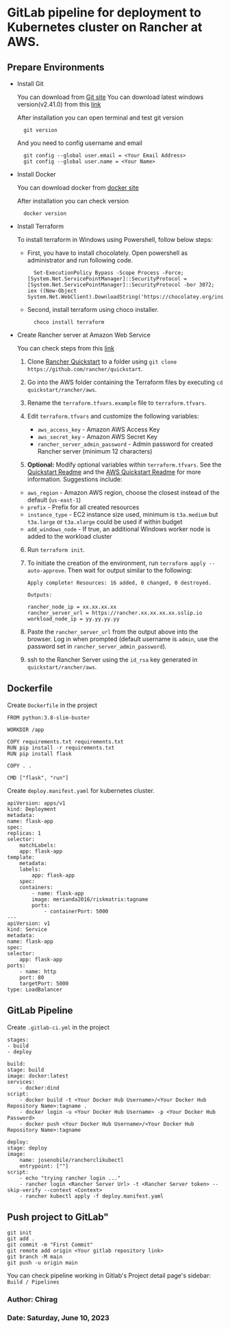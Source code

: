 # GitLab pipeline for deployment to Kubernetes cluster on Rancher at AWS.

## Prepare Environments
- Install Git
    
    You can download from [Git site](https://git-scm.com/download/win)
    You can download latest windows version(v2.41.0) from this [link](https://github.com/git-for-windows/git/releases/download/v2.41.0.windows.1/Git-2.41.0-64-bit.exe)

    After installation you can open terminal and test git version

        git version

    And you need to config username and email

        git config --global user.email = <Your Email Address>
        git config --global user.name = <Your Name>

- Install Docker
    
    You can download docker from [docker site](https://www.docker.com/)

    After installation you can check version

        docker version

- Install Terraform
    
    To install terraform in Windows using Powershell, follow below steps:
    
    - First, you have to install chocolately. Open powershell as administrator and run following code.

            Set-ExecutionPolicy Bypass -Scope Process -Force; [System.Net.ServicePointManager]::SecurityProtocol = [System.Net.ServicePointManager]::SecurityProtocol -bor 3072; iex ((New-Object System.Net.WebClient).DownloadString('https://chocolatey.org/install.ps1')) 
    
    - Second, install terraform using choco installer.

            choco install terraform
        
- Create Rancher server at Amazon Web Service

    You can check steps from this [link](https://ranchermanager.docs.rancher.com/getting-started/quick-start-guides/deploy-rancher-manager/aws)
    
    1. Clone [Rancher Quickstart](https://github.com/rancher/quickstart) to a folder using `git clone https://github.com/rancher/quickstart`.

    2. Go into the AWS folder containing the Terraform files by executing `cd quickstart/rancher/aws`.

    3. Rename the `terraform.tfvars.example` file to `terraform.tfvars`.

    4. Edit `terraform.tfvars` and customize the following variables:

        - `aws_access_key` - Amazon AWS Access Key
        - `aws_secret_key` - Amazon AWS Secret Key
        - `rancher_server_admin_password` - Admin password for created Rancher server (minimum 12 characters)

    5. **Optional:** Modify optional variables within `terraform.tfvars`. See the [Quickstart Readme](https://github.com/rancher/quickstart) and the [AWS Quickstart Readme](https://github.com/rancher/quickstart/tree/master/rancher/aws) for more information.
    Suggestions include:

    - `aws_region` - Amazon AWS region, choose the closest instead of the default (`us-east-1`)
    - `prefix` - Prefix for all created resources
    - `instance_type` - EC2 instance size used, minimum is `t3a.medium` but `t3a.large` or `t3a.xlarge` could be used if within budget
    - `add_windows_node` - If true, an additional Windows worker node is added to the workload cluster

    6. Run `terraform init`.

    7. To initiate the creation of the environment, run `terraform apply --auto-approve`. Then wait for output similar to the following:

        ```
        Apply complete! Resources: 16 added, 0 changed, 0 destroyed.

        Outputs:

        rancher_node_ip = xx.xx.xx.xx
        rancher_server_url = https://rancher.xx.xx.xx.xx.sslip.io
        workload_node_ip = yy.yy.yy.yy
        ```

    8. Paste the `rancher_server_url` from the output above into the browser. Log in when prompted (default username is `admin`, use the password set in `rancher_server_admin_password`).
    9. ssh to the Rancher Server using the `id_rsa` key generated in `quickstart/rancher/aws`.

## Dockerfile ##

Create `Dockerfile` in the project

    FROM python:3.8-slim-buster

    WORKDIR /app

    COPY requirements.txt requirements.txt
    RUN pip install -r requirements.txt
    RUN pip install flask

    COPY . .

    CMD ["flask", "run"]

Create `deploy.manifest.yaml` for kubernetes cluster.

    apiVersion: apps/v1
    kind: Deployment
    metadata:
    name: flask-app
    spec:
    replicas: 1
    selector:
        matchLabels:
        app: flask-app
    template:
        metadata:
        labels:
            app: flask-app
        spec:
        containers:
            - name: flask-app
            image: merianda2016/riskmatrix:tagname
            ports:
                - containerPort: 5000
    ---
    apiVersion: v1
    kind: Service
    metadata:
    name: flask-app
    spec:
    selector:
        app: flask-app
    ports:
        - name: http
        port: 80
        targetPort: 5000
    type: LoadBalancer

## GitLab Pipeline ##


Create `.gitlab-ci.yml` in the project

    stages:
    - build
    - deploy

    build:
    stage: build
    image: docker:latest
    services:
        - docker:dind
    script:
        - docker build -t <Your Docker Hub Username>/<Your Docker Hub Repository Name>:tagname .
        - docker login -u <Your Docker Hub Username> -p <Your Docker Hub Password>
        - docker push <Your Docker Hub Username>/<Your Docker Hub Repository Name>:tagname

    deploy:
    stage: deploy
    image: 
        name: josenobile/rancherclikubectl
        entrypoint: [""]
    script:
        - echo "trying rancher login ..."
        - rancher login <Rancher Server Url> -t <Rancher Server token> --skip-verify --context <Context>
        - rancher kubectl apply -f deploy.manifest.yaml

## Push project to GitLab"

    git init
    git add .
    git commit -m "First Commit"
    git remote add origin <Your gitlab repository link>
    git branch -M main
    git push -u origin main

You can check pipeline working in Gitlab's Project detail page's sidebar: `Build / Pipelines`
    
### Author: **Chirag**
### Date: **Saturday, June 10, 2023**
